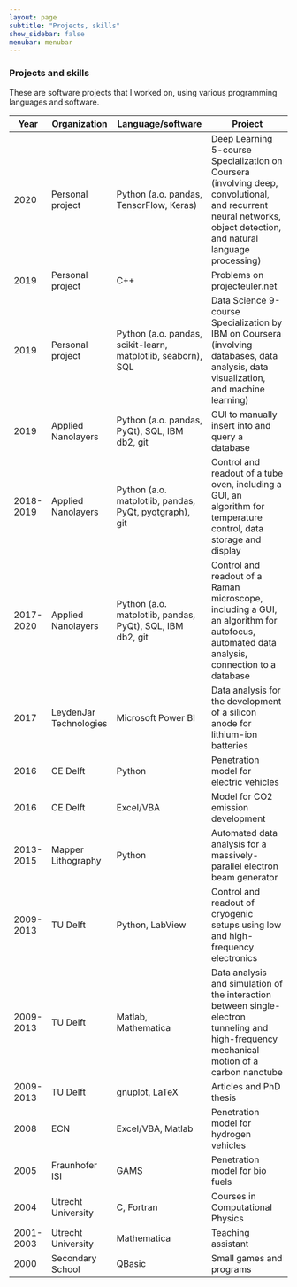 ```yaml
---
layout: page
subtitle: "Projects, skills"
show_sidebar: false
menubar: menubar
---
```

### Projects and skills

These are software projects that I worked on, using various programming languages and software.

|Year|Organization|Language/software|Project|
|---|---|---|---|
|2020|Personal project|Python (a.o. pandas, TensorFlow, Keras)|Deep Learning 5-course Specialization on Coursera (involving deep, convolutional, and recurrent neural networks, object detection, and natural language processing)
|2019|Personal project|C++|Problems on projecteuler.net|
|2019|Personal project|Python (a.o. pandas, scikit-learn, matplotlib, seaborn), SQL|Data Science 9-course Specialization by IBM on Coursera (involving databases, data analysis, data visualization, and machine learning)
|2019|Applied Nanolayers|Python (a.o. pandas, PyQt), SQL, IBM db2, git|GUI to manually insert into and query a database
|2018-2019|Applied Nanolayers|Python (a.o. matplotlib, pandas, PyQt, pyqtgraph), git|Control and readout of a tube oven, including a GUI, an algorithm for temperature control, data storage and display
|2017-2020|Applied Nanolayers|Python (a.o. matplotlib, pandas, PyQt), SQL, IBM db2, git|Control and readout of a Raman microscope, including a GUI, an algorithm for autofocus, automated data analysis, connection to a database
|2017|LeydenJar Technologies|Microsoft Power BI|Data analysis for the development of a silicon anode for lithium-ion batteries
|2016|CE Delft|Python|Penetration model for electric vehicles
|2016|CE Delft|Excel/VBA|Model for CO2 emission development 
|2013-2015|Mapper Lithography|Python|Automated data analysis for a massively-parallel electron beam generator
|2009-2013|TU Delft|Python, LabView|Control and readout of cryogenic setups using low and high-frequency electronics 
|2009-2013|TU Delft|Matlab, Mathematica|Data analysis and simulation of the interaction between single-electron tunneling and high-frequency mechanical motion of a carbon nanotube
|2009-2013|TU Delft|gnuplot, LaTeX|Articles and PhD thesis
|2008|ECN|Excel/VBA, Matlab|Penetration model for hydrogen vehicles	
|2005|Fraunhofer ISI|GAMS|Penetration model for bio fuels
|2004|Utrecht University|C, Fortran|Courses in Computational Physics
|2001-2003|Utrecht University|Mathematica|Teaching assistant	
|2000|Secondary School|QBasic|Small games and programs










